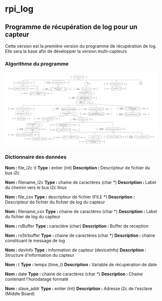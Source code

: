 # rpi_log

## Programme de récupération de log pour un capteur

Cette version est la première version du programme de récupération de log. Elle sera la base afin de développer la version multi-capteurs

### Algorithme du programme

![alt text](https://github.com/yocvito/rpi_log/blob/master/Algo_oneDevice.png)

### Dictionnaire des données

<b>Nom : </b>file_i2c \t
<b>Type : </b>entier (int)
<b>Description : </b>Descripteur de fichier du bus i2c

<b>Nom : </b>filename_i2c
<b>Type : </b>chaine de caractères (char *)
<b>Description : </b>Label du chemin vers le bus i2c linux

<b>Nom : </b>file_csv
<b>Type : </b>descripteur de fichier (FILE *)
<b>Description : </b>Descripteur de fichier du fichier de log du capteur

<b>Nom : </b>filename_csv
<b>Type : </b>chaine de caractères (char *)
<b>Description : </b>Label du fichier de log du capteur

<b>Nom : </b>rxBuffer
<b>Type : </b>caractère (char)
<b>Description : </b>Buffer de reception

<b>Nom : </b>rxStrbuffer
<b>Type : </b>chaine de caractères (char *)
<b>Description : </b>chaine constituant le message de log

<b>Nom : </b>devInfo
<b>Type : </b>information de capteur (deviceInfo)
<b>Description : </b>Structure d'information du capteur

<b>Nom : </b>t
<b>Type : </b>temps (time_t)
<b>Description : </b>Variable de récupération de date

<b>Nom : </b>date
<b>Type : </b>chaine de caractères (char *)
<b>Description : </b>Chaine contenant l'horodatage formaté

<b>Nom : </b>slave_addr
<b>Type : </b> entier (int)
<b>Description : </b>Adresse i2c de l'esclave (Middle Board)


